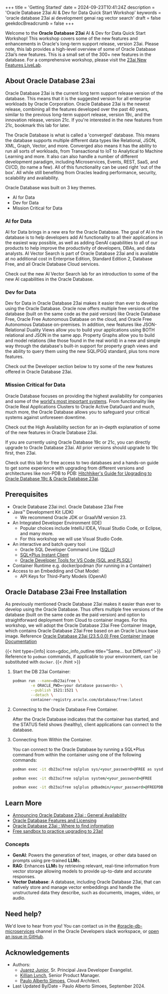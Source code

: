 +++
title = 'Getting Started'
date = 2024-09-23T10:41:24Z
description = 'Oracle Database 23ai AI & Dev for Data Quick Start Workshop'
keywords = 'oracle database 23ai ai development genai rag vector search'
draft = false
geekdocBreadcrumb = false
+++

<!--
Copyright (c) 2023, 2024, Oracle and/or its affiliates.
Licensed under the Universal Permissive License v1.0 as shown at http://oss.oracle.com/licenses/upl.
-->

Welcome to the **Oracle Database 23ai** AI & Dev for Data Quick Start Workshop! This workshop covers some of the new features and enhancements in Oracle's long-term support release, version 23ai. Please note, this lab provides a high-level overview of some of Oracle Database 23ai’s new features. This is a small set of the 300+ new features in the database. For a comprehensive workshop, please visit the [23ai New Features LiveLab](https://livelabs.oracle.com/pls/apex/r/dbpm/livelabs/view-workshop?wid=3950).

## About Oracle Database 23ai

Oracle Database 23ai is the current long term support release version of the database. This means that it is the suggested version for all enterprise workloads by Oracle Corporation. Oracle Database 23ai is the newest release, combining all the features developed over the past 40 years, similar to the previous long-term support release, version 19c, and the innovation release, version 21c. If you're interested in the new features from 21c, bookmark this lab for later.

The Oracle Database is what is called a 'converged' database. This means the database supports multiple different data types like Relational, JSON, XML, Graph, Vector, and more. Converged also means it has the ability to run all sorts of workloads, from Transactional to IoT to Analytical to Machine Learning and more. It also can also handle a number of different development paradigm, including Microservices, Events, REST, SaaS, and CI/CD, (to name a few). All of this functionality can be used right 'out of the box'. All while still benefiting from Oracles leading performance, security, scalability and availability.

Oracle Database was built on 3 key themes.

- AI for Data
- Dev for Data
- Mission Critical for Data

### AI for Data

AI for Data brings in a new era for the Oracle Database. The goal of AI in the database is to help developers add AI functionality to all their applications in the easiest way possible, as well as adding GenAI capabilities to all of our products to help improve the productivity of developers, DBAs, and data analysts. AI Vector Search is part of Oracle Database 23ai and is available at no additional cost in Enterprise Edition, Standard Edition 2, Database Free, and all Oracle Database Cloud services.

Check out the new AI Vector Search lab for an introduction to some of the new AI capabilities in the Oracle Database.

### Dev for Data

Dev for Data in Oracle Database 23ai makes it easier than ever to develop using the Oracle Database. Oracle now offers multiple free versions of the database (built on the same code as the paid version) like Oracle Database Free, Oracle Free Autonomous Database on the cloud, and Oracle Free Autonomous Database on-premises. In addition, new features like JSON-Relational Duality Views allow you to build your applications using BOTH relational and JSON in the same app. Property Graphs allow you to build and model relations (like those found in the real world) in a new and simple way through the database's built-in support for property graph views and the ability to query them using the new SQL/PGQ standard, plus tons more features.

Check out the Developer section below to try some of the new features offered in Oracle Database 23ai.

### Mission Critical for Data

Oracle Database focuses on providing the highest availability for companies and some of the [world's most important systems](https://www.oracle.com/docs/tech/database/con8821-nyse.pdf). From functionality like Oracle Real Applications Clusters to Oracle Active DataGuard and much, much more, the Oracle Database allows you to safeguard your critical systems against unforeseen downtime.

Check out the High Availability section for an in-depth explanation of some of the new features in Oracle Database 23ai.

If you are currently using Oracle Database 19c or 21c, you can directly upgrade to Oracle Database 23ai. All prior versions should upgrade to 19c first, then 23ai.

Check out this lab for free access to two databases and a hands-on guide to get some experience with upgrading from different versions and architectures like non-PDB to PDB: [Hitchhiker's Guide for Upgrading to Oracle Database 19c & Oracle Database 23ai](https://livelabs.oracle.com/pls/apex/dbpm/r/livelabs/view-workshop?wid=3943).

## Prerequisites

- Oracle Database 23ai incl. Oracle Database 23ai Free
- Java™ Development Kit (JDK)
  - We recommend Oracle JDK or GraalVM version 23.
- An Integrated Developer Environment (IDE)
  - Popular choices include IntelliJ IDEA, Visual Studio Code, or Eclipse, and many more.
  - For this workshop we will use Visual Studio Code.
- An interactive and batch query tool
  - Oracle SQL Developer Command Line ([SQLcl](https://docs.oracle.com/en/database/oracle/sql-developer-command-line/24.2/index.html))
  - [SQL*Plus Instant Client](https://docs.oracle.com/en/database/oracle/oracle-database/23/sqpug/SQL-Plus-quick-start.html#GUID-DCF33419-3BE4-4FC7-824E-D0CA0C0951D9)
  - [Oracle Developer Tools for VS Code (SQL and PLSQL)](https://docs.oracle.com/en/database/oracle/developer-tools-for-vscode/getting-started/gettingstarted.html)
- Container Runtime e.g. docker/podman (for running in a Container)
- Access to an Embedding and Chat Model:
  - API Keys for Third-Party Models (OpenAI)

## Oracle Database 23ai Free Installation

As previously mentioned Oracle Database 23ai makes it easier than ever to develop using the Oracle Database. Thus offers multiple free versions of the database (built on the same code as the paid version) and option to straightforward deployment from Cloud to container images. For this workshop, we will adopt the Oracle Database 23ai Free Container Image, which contains Oracle Database 23ai Free based on an Oracle Linux base image. Reference [Oracle Database 23ai (23.5.0.0) Free Container Image Documentation](https://container-registry.oracle.com/ords/f?p=113:4:5759255742203:::4:P4_REPOSITORY,AI_REPOSITORY,AI_REPOSITORY_NAME,P4_REPOSITORY_NAME,P4_EULA_ID,P4_BUSINESS_AREA_ID:1863,1863,Oracle%20Database%20Free,Oracle%20Database%20Free,1,0&cs=3c0O79B2sQoXhCvaAnkRgscp8Nv7PCQ4N-o99ahlTo902ul1cu4r0G9oyyF-yeQutEmuSoJaEphjVdmKrOCLnVA)

{{< hint type=[info] icon=gdoc_info_outline title="Same... but Different" >}}
Reference to `podman` commands, if applicable to your environment, can be substituted with `docker`.
{{< /hint >}}

1. Start the DB 23ai Container:

   ```bash
   podman run --name=db23aifree \
           -e ORACLE_PWD=<your database passwords> \
           --publish 1521:1521 \
           --detach \
           container-registry.oracle.com/database/free:latest
   ```

2. Connecting to the Oracle Database Free Container.

   After the Oracle Database indicates that the container has started, and the STATUS field shows (healthy), client applications can connect to the database.

3. Connecting from Within the Container.

   You can connect to the Oracle Database by running a SQL*Plus command from within the container using one of the following commands:

   ```cmd
   podman exec -it db23aifree sqlplus sys/<your_password>@FREE as sysdba

   podman exec -it db23aifree sqlplus system/<your_password>@FREE

   podman exec -it db23aifree sqlplus pdbadmin/<your_password>@FREEPDB1
   ```

## Learn More

- [Announcing Oracle Database 23ai : General Availability](https://blogs.oracle.com/database/post/oracle-23ai-now-generally-available)
- [Oracle Database Features and Licensing](https://apex.oracle.com/database-features/)
- [Oracle Database 23ai : Where to find information](https://blogs.oracle.com/database/post/oracle-database-23ai-where-to-find-more-information)
- [Free sandbox to practice upgrading to 23ai!](https://livelabs.oracle.com/pls/apex/dbpm/r/livelabs/view-workshop?wid=3943)

### Concepts

- **GenAI**: Powers the generation of text, images, or other data based on prompts using pre-trained **LLM**s.
- **RAG**: Enhances **LLM**s by retrieving relevant, real-time information from vector storage allowing models to provide up-to-date and accurate responses.
- **Vector Database**: A database, including Oracle Database 23ai, that can natively store and manage vector embeddings and handle the unstructured data they describe, such as documents, images, video, or audio.

## Need help?

We'd love to hear from you! You can contact us in the
[#oracle-db-microservices](https://oracledevs.slack.com/archives/C06L9CDGR6Z) channel in the
Oracle Developers slack workspace, or [open an issue in GitHub](https://github.com/pasimoes/db23ai-intro-workshop/issues/new).

## Acknowledgements

- Authors:
  - [Juarez Junior](https://www.linkedin.com/in/jujunior/), Sr. Principal Java Developer Evangelist.
  - [Killian Lynch](https://www.linkedin.com/in/killian-lynch/), Senior Product Manager.
  - [Paulo Alberto Simoes](https://www.linkedin.com/in/pasimoes/), Cloud Architect.
- Last Updated By/Date - Paulo Alberto Simoes, September 2024.
